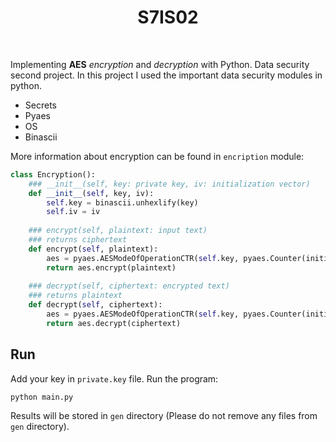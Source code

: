 <h1 align="center">
  S7IS02
</h1>

<br />

Implementing **AES** _encryption_ and _decryption_ with Python. Data security second project. In this project I used the important data security modules in python.

- Secrets
- Pyaes
- OS
- Binascii

More information about encryption can be found in ```encription``` module:

```python
class Encryption():
    ### __init__(self, key: private key, iv: initialization vector)
    def __init__(self, key, iv):
        self.key = binascii.unhexlify(key)
        self.iv = iv
    
    ### encrypt(self, plaintext: input text)
    ### returns ciphertext
    def encrypt(self, plaintext):
        aes = pyaes.AESModeOfOperationCTR(self.key, pyaes.Counter(initial_value = self.iv))
        return aes.encrypt(plaintext)
    
    ### decrypt(self, ciphertext: encrypted text)
    ### returns plaintext
    def decrypt(self, ciphertext):
        aes = pyaes.AESModeOfOperationCTR(self.key, pyaes.Counter(initial_value = self.iv))
        return aes.decrypt(ciphertext)
```

## Run

Add your key in ```private.key``` file. Run the program:

```shell
python main.py
```

Results will be stored in ```gen``` directory (Please do not remove any files from ```gen``` directory).
